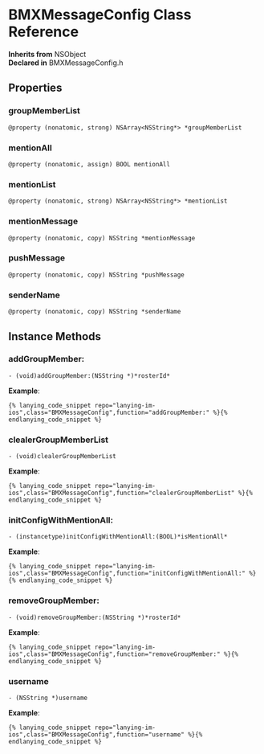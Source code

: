 # BMXMessageConfig Class Reference

  **Inherits from** NSObject  
  **Declared in** BMXMessageConfig.h  

## Properties

<a name="//api/name/groupMemberList" title="groupMemberList"></a>
### groupMemberList

`@property (nonatomic, strong) NSArray<NSString*> *groupMemberList`

<a name="//api/name/mentionAll" title="mentionAll"></a>
### mentionAll

`@property (nonatomic, assign) BOOL mentionAll`

<a name="//api/name/mentionList" title="mentionList"></a>
### mentionList

`@property (nonatomic, strong) NSArray<NSString*> *mentionList`

<a name="//api/name/mentionMessage" title="mentionMessage"></a>
### mentionMessage

`@property (nonatomic, copy) NSString *mentionMessage`

<a name="//api/name/pushMessage" title="pushMessage"></a>
### pushMessage

`@property (nonatomic, copy) NSString *pushMessage`

<a name="//api/name/senderName" title="senderName"></a>
### senderName

`@property (nonatomic, copy) NSString *senderName`

<a title="Instance Methods" name="instance_methods"></a>
## Instance Methods

<a name="//api/name/addGroupMember:" title="addGroupMember:"></a>
### addGroupMember:

`- (void)addGroupMember:(NSString *)*rosterId*`

<a name="//api/name/clealerGroupMemberList" title="clealerGroupMemberList"></a>
**Example**:
```
{% lanying_code_snippet repo="lanying-im-ios",class="BMXMessageConfig",function="addGroupMember:" %}{% endlanying_code_snippet %}
```
### clealerGroupMemberList

`- (void)clealerGroupMemberList`

<a name="//api/name/initConfigWithMentionAll:" title="initConfigWithMentionAll:"></a>
**Example**:
```
{% lanying_code_snippet repo="lanying-im-ios",class="BMXMessageConfig",function="clealerGroupMemberList" %}{% endlanying_code_snippet %}
```
### initConfigWithMentionAll:

`- (instancetype)initConfigWithMentionAll:(BOOL)*isMentionAll*`

<a name="//api/name/removeGroupMember:" title="removeGroupMember:"></a>
**Example**:
```
{% lanying_code_snippet repo="lanying-im-ios",class="BMXMessageConfig",function="initConfigWithMentionAll:" %}{% endlanying_code_snippet %}
```
### removeGroupMember:

`- (void)removeGroupMember:(NSString *)*rosterId*`

<a name="//api/name/username" title="username"></a>
**Example**:
```
{% lanying_code_snippet repo="lanying-im-ios",class="BMXMessageConfig",function="removeGroupMember:" %}{% endlanying_code_snippet %}
```
### username

`- (NSString *)username`

**Example**:
```
{% lanying_code_snippet repo="lanying-im-ios",class="BMXMessageConfig",function="username" %}{% endlanying_code_snippet %}
```
